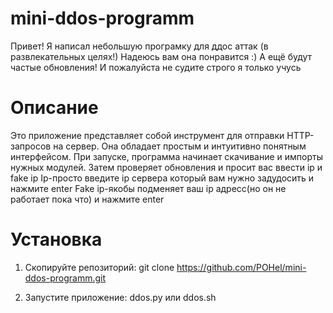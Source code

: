 # mini-ddos-programm
Привет!
Я написал небольшую програмку для ддос аттак (в развлекательных целях!)
Надеюсь вам она понравится :)
А ещё будут частые обновления!
И пожалуйста не судите строго я только учусь

# Описание

Это приложение представляет собой инструмент для отправки HTTP-запросов на сервер. 
Она обладает простым и интуитивно понятным интерфейсом.
При запуске, программа начинает скачивание и импорты нужных модулей. 
Затем проверяет обновления и просит вас ввести ip и fake ip
Ip-просто введите ip сервера который вам нужно задудосить и нажмите enter
Fake ip-якобы подменяет ваш ip адресс(но он не работает пока что) и нажмите enter

# Установка

1. Скопируйте репозиторий: 
git clone https://github.com/POHel/mini-ddos-programm.git

2. Запустите приложение: 
ddos.py
или
ddos.sh
